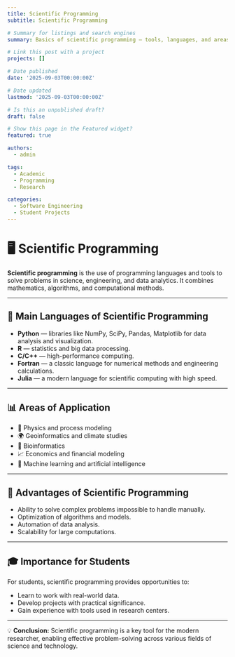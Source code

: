 ```yaml
---
title: Scientific Programming
subtitle: Scientific Programming

# Summary for listings and search engines
summary: Basics of scientific programming — tools, languages, and areas of application.

# Link this post with a project
projects: []

# Date published
date: '2025-09-03T00:00:00Z'

# Date updated
lastmod: '2025-09-03T00:00:00Z'

# Is this an unpublished draft?
draft: false

# Show this page in the Featured widget?
featured: true

authors:
  - admin

tags:
  - Academic
  - Programming
  - Research

categories:
  - Software Engineering
  - Student Projects
---
```


# 🖥️ Scientific Programming  

**Scientific programming** is the use of programming languages and tools to solve problems in science, engineering, and data analytics. It combines mathematics, algorithms, and computational methods.  

---

## 🔧 Main Languages of Scientific Programming  

- **Python** — libraries like NumPy, SciPy, Pandas, Matplotlib for data analysis and visualization.  
- **R** — statistics and big data processing.  
- **C/C++** — high-performance computing.  
- **Fortran** — a classic language for numerical methods and engineering calculations.  
- **Julia** — a modern language for scientific computing with high speed.  

---

## 📊 Areas of Application  

- 🔬 Physics and process modeling  
- 🌍 Geoinformatics and climate studies  
- 🧬 Bioinformatics  
- 📈 Economics and financial modeling  
- 🤖 Machine learning and artificial intelligence  

---

## 🚀 Advantages of Scientific Programming  

- Ability to solve complex problems impossible to handle manually.  
- Optimization of algorithms and models.  
- Automation of data analysis.  
- Scalability for large computations.  

---

## 🎓 Importance for Students  

For students, scientific programming provides opportunities to:  
- Learn to work with real-world data.  
- Develop projects with practical significance.  
- Gain experience with tools used in research centers.  

---

💡 **Conclusion:** Scientific programming is a key tool for the modern researcher, enabling effective problem-solving across various fields of science and technology.  

